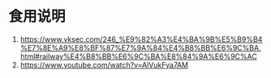 # 食用说明

1. https://www.vksec.com/246_%E9%82%A3%E4%BA%9B%E5%B9%B4%E7%8E%A9%E8%BF%87%E7%9A%84%E4%B8%BB%E6%9C%BA.html#railway%E4%B8%BB%E6%9C%BA%E8%84%9A%E6%9C%AC
2. https://www.youtube.com/watch?v=AlVukFya7AM
